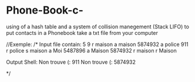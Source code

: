 # Phone-Book-c-
using of a hash table and a system of collision manegement (Stack LIFO) to put contacts in a Phonebook
take a txt file from your computer

//Exemple:
/*
Input file contain: 
5 
9 
r maison 
a maison 5874932 
a police 911 
r police 
s maison 
a Moi 5487896 
a Maison 5874932 
r maison 
r Maison

Output Shell: 
Non trouve (:
911
Non trouve (:
5874932

*/
